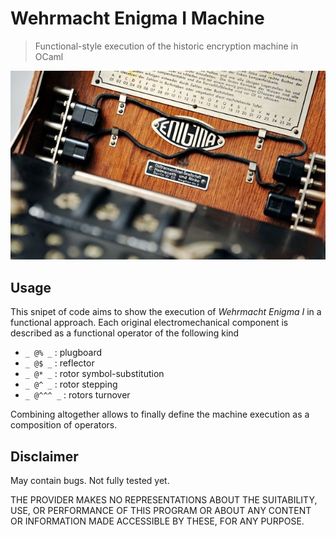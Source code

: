 Wehrmacht Enigma I Machine
===================

> Functional-style execution of the historic encryption machine in OCaml

![Photograph: Linda Nylind for the Guardian](enigma.jpg "Photograph: Linda Nylind for the Guardian")

Usage
-------------------

This snipet of code aims to show the execution of *Wehrmacht Enigma I* in a functional approach. Each original electromechanical component is described as a functional operator of the following kind

* `_ @% _` : plugboard
* `_ @$ _` : reflector
* `_ @* _` : rotor symbol-substitution
* `_ @^ _` : rotor stepping
* `_ @^^^ _` : rotors turnover

Combining altogether allows to finally define the machine execution as a composition of operators.

Disclaimer
-------------------

May contain bugs. Not fully tested yet.

THE PROVIDER MAKES NO REPRESENTATIONS ABOUT THE SUITABILITY, USE, OR PERFORMANCE OF THIS PROGRAM OR ABOUT ANY CONTENT OR INFORMATION MADE ACCESSIBLE BY THESE, FOR ANY PURPOSE.
